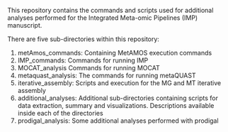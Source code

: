 This repository contains the commands and scripts used for additional
analyses performed for the Integrated Meta-omic Pipelines (IMP) manuscript.

There are five sub-directories within this repository:
1. metAmos_commands: Containing MetAMOS execution commands
2. IMP_commands: Commands for running IMP
3. MOCAT_analysis Commands for running MOCAT
4. metaquast_analysis: The commands for running metaQUAST
5. iterative_assembly: Scripts and execution for the MG and MT iterative assembly
6. additional_analyses: Additional sub-directories containing scripts for data 
   extraction, summary and visualizations. Descriptions available inside each of the directories
7. prodigal_analysis: Some additional analyses performed with prodigal
